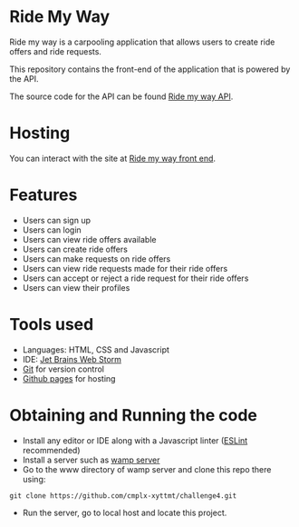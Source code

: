# Ride My Way
Ride my way is a carpooling application that allows users to create ride offers and ride requests.

This repository contains the front-end of the application that is powered by the API.

The source code for the API can be found [Ride my way API](https://github.com/cmplx-xyttmt/Ride-my-way-challenge-3).

# Hosting
You can interact with the site at [Ride my way front end](https://cmplx-xyttmt.github.io/challenge4/).

# Features
- Users can sign up
- Users can login
- Users can view ride offers available
- Users can create ride offers
- Users can make requests on ride offers
- Users can view ride requests made for their ride offers
- Users can accept or reject a ride request for their ride offers
- Users can view their profiles

# Tools used
- Languages: HTML, CSS and Javascript
- IDE: [Jet Brains Web Storm](https://www.jetbrains.com/webstorm/)
- [Git](https://git-scm.com/) for version control
- [Github pages](https://pages.github.com/) for hosting

# Obtaining and Running the code
- Install any editor or IDE along with a Javascript linter ([ESLint](https://eslint.org/) recommended)
- Install a server such as [wamp server](http://www.wampserver.com/en/)
- Go to the www directory of wamp server and clone this repo there using:
```
git clone https://github.com/cmplx-xyttmt/challenge4.git
```
- Run the server, go to local host and locate this project.